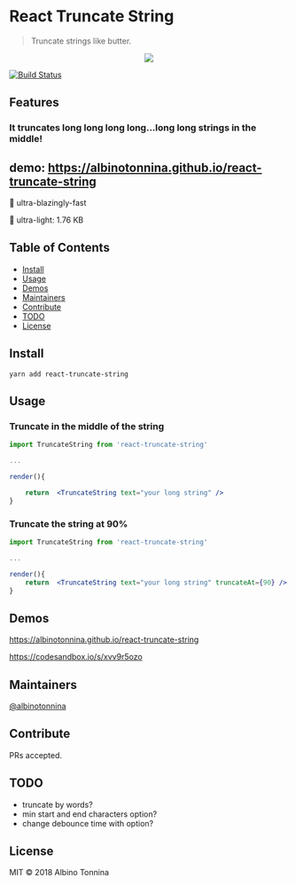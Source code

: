 # React Truncate String

> Truncate strings like butter.

<p align="center">
    <img src="https://img.ziggi.org/5Rjsznl9.png" />
</p>

[![Build Status](https://travis-ci.org/albinotonnina/react-truncate-string.svg?branch=master)](https://travis-ci.org/albinotonnina/react-truncate-string)

## Features

### It truncates long long long long...long long strings in the middle!

## demo: https://albinotonnina.github.io/react-truncate-string

🚀 ultra-blazingly-fast

🌈 ultra-light: 1.76 KB

## Table of Contents

- [Install](#install)
- [Usage](#usage)
- [Demos](#demos)
- [Maintainers](#maintainers)
- [Contribute](#contribute)
- [TODO](#todo)
- [License](#license)

## Install

```
yarn add react-truncate-string
```

## Usage

### Truncate in the middle of the string

```jsx
import TruncateString from 'react-truncate-string'

...

render(){

    return  <TruncateString text="your long string" />
}
```

### Truncate the string at 90%

```jsx
import TruncateString from 'react-truncate-string'

...

render(){
    return  <TruncateString text="your long string" truncateAt={90} />
}
```

## Demos

https://albinotonnina.github.io/react-truncate-string

https://codesandbox.io/s/xvv9r5ozo

## Maintainers

[@albinotonnina](https://github.com/albinotonnina)

## Contribute

PRs accepted.

## TODO

- truncate by words?
- min start and end characters option?
- change debounce time with option?

## License

MIT © 2018 Albino Tonnina
